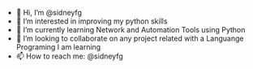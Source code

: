 - 👋 Hi, I’m @sidneyfg
- 👀 I’m interested in improving my python skills
- 🌱 I’m currently learning Network and Automation Tools using Python
- 💞️ I’m looking to collaborate on any project related with a Languange Programing I am learning
- 📫 How to reach me: @sidneyfg

<!---
sidneyfg/sidneyfg is a ✨ special ✨ repository because its `README.md` (this file) appears on your GitHub profile.
You can click the Preview link to take a look at your changes.
--->

